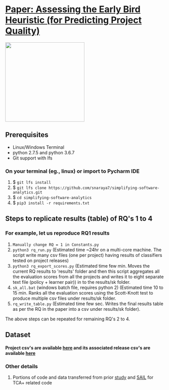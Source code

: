 # [Paper: Assessing the  Early Bird Heuristic (for Predicting Project Quality)](TBD)

<img src="https://upload.wikimedia.org/wikipedia/commons/c/c5/The_Early_Bird..._%28165702619%29.jpg" width="250">

## Prerequisites

* Linux/Windows Terminal
* python 2.7.5 and python 3.6.7
* Git support with lfs

### On your terminal (eg., linux) or import to Pycharm IDE

1. $ `git lfs install`
1. $ `git lfs clone https://github.com/snaraya7/simplifying-software-analytics.git`
1. $ `cd simplifying-software-analytics`
1. $ `pip3 install -r requirements.txt`

## Steps to replicate results (table) of RQ's 1 to 4

### For example, let us reproduce RQ1 results

1. `Manually change RQ = 1 in Constants.py`
1. `python3 rq_run.py` (Estimated time ~24hr on a multi-core machine. The script write many csv files (one per project) having results of classifiers tested on project releases)
1. `python3 rq_export_scores.py` (Estimated time few min. Moves the current RQ results to 'results' folder and then this script aggregates all the evaluation scores from all the projects and writes it to eight separate text file (policy + learner pair)) in to the results/sk folder. 
1. `sk_all.bat` (windows batch file, requires python 2) (Estimated time 10 to 15 min. Ranks all the evaluation scores using the Scott-Knott test to produce multiple csv files under results/sk folder.
1. `rq_write_table.py` (Estimated time few sec. Writes the final results table as per the RQ in the paper into a csv under results/sk folder).

The above steps can be repeated for remaining RQ's 2 to 4.

## Dataset

#### Project csv's are available [here](https://github.com/snaraya7/simplifying-software-analytics/tree/master/data) and its associated release csv's are available [here](https://github.com/snaraya7/simplifying-software-analytics/tree/master/data/release_info)

### Other details
1. Portions of code and data transferred from prior [study](https://ieeexplore.ieee.org/abstract/document/9401968) and [SAIL](https://sailhome.cs.queensu.ca/replication/featred-vs-featsel-defectpred/) for TCA+ related code


